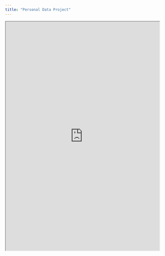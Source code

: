 ```yaml
---
title: "Personal Data Project"
---
```




<iframe height="750" width="100%" src="https://ewelton.github.io/ktest/wiki.html#Personal%20Data%20Project"></iframe>
